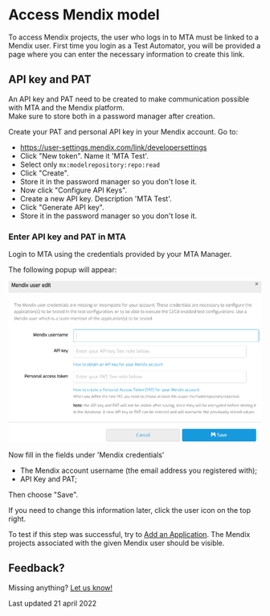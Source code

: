 # Access Mendix model

To access Mendix projects, the user who logs in to MTA must be linked to a Mendix user.
First time you login as a Test Automator, you will be provided a page where you can enter the necessary information to create this link.

## API key and PAT

An API key and PAT need to be created to make communication possible with MTA and the Mendix platform.<br/>Make sure to store both in a password manager after creation. 

Create your PAT and personal API key in your Mendix account. Go to:
- https://user-settings.mendix.com/link/developersettings
- Click "New token". Name it 'MTA Test'.
- Select only `mx:modelrepository:repo:read`
- Click "Create".
- Store it in the password manager so you don't lose it.
- Now click "Configure API Keys".
- Create a new API key. Description 'MTA Test'.
- Click "Generate API key".
- Store it in the password manager so you don't lose it.

### Enter API key and PAT in MTA

Login to MTA using the credentials provided by your MTA Manager.

The following popup will appear:

![Mendix credentials](images/mx-credentials.png)

Now fill in the fields under 'Mendix credentials'
- The Mendix account username (the email address you registered with);
- API Key and PAT;

Then choose "Save".

If you need to change this information later, click the <i class="fal fa-user-circle"></i>  user icon on the top right.

To test if this step was successful, try to [Add an Application](run-first-test). The Mendix projects associated with the given Mendix user should be visible.


## Feedback?
Missing anything? [Let us know!](mailto:support@menditect.com)

Last updated 21 april 2022